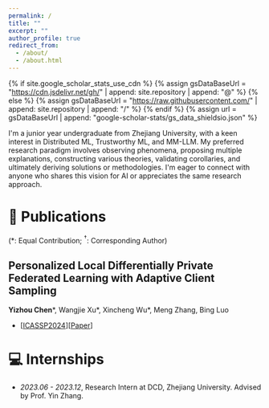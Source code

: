 ```yaml
---
permalink: /
title: ""
excerpt: ""
author_profile: true
redirect_from: 
  - /about/
  - /about.html
---
```


{% if site.google_scholar_stats_use_cdn %}
{% assign gsDataBaseUrl = "https://cdn.jsdelivr.net/gh/" | append: site.repository | append: "@" %}
{% else %}
{% assign gsDataBaseUrl = "https://raw.githubusercontent.com/" | append: site.repository | append: "/" %}
{% endif %}
{% assign url = gsDataBaseUrl | append: "google-scholar-stats/gs_data_shieldsio.json" %}

<span class='anchor' id='about-me'></span>

I'm a junior year undergraduate from Zhejiang University, with a keen interest in Distributed ML, Trustworthy ML, and MM-LLM. My preferred research paradigm involves observing phenomena, proposing multiple explanations, constructing various theories, validating corollaries, and ultimately deriving solutions or methodologies. I'm eager to connect with anyone who shares this vision for AI or appreciates the same research approach.



# 📝 Publications 
(\*: Equal Contribution; ${}^\dagger$: Corresponding Author)

## Personalized Local Differentially Private Federated Learning with Adaptive Client Sampling
**Yizhou Chen**\*, Wangjie Xu\*, Xincheng Wu\*, Meng Zhang, Bing Luo
-  [[ICASSP2024](https://ieeexplore.ieee.org/abstract/document/10447542)][[Paper](https://github.com/jasonchen505/AdaDPFedAvg/blob/main/icassp2024.pdf)]



# 💻 Internships
- *2023.06 - 2023.12*, Research Intern at DCD, Zhejiang University.    Advised by Prof. Yin Zhang.
